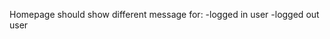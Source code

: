 <!-- If someone is logged in, show:
 -username in the navigation
 -a way to log out. -->

Homepage should show different message for:
  -logged in user
  -logged out user

<!-- reinitiilze login form -->
<!-- hide login form -->

